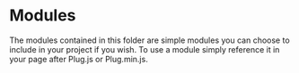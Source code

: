 # Modules

The modules contained in this folder are simple modules you can choose to include in your project if you wish. To use a module simply reference it in your page after Plug.js or Plug.min.js.
